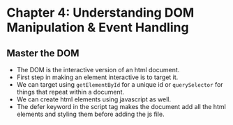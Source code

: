 # Chapter 4: Understanding DOM Manipulation & Event Handling

## Master the DOM

- The DOM is the interactive version of an html document.
- First step in making an element interactive is to target it.
- We can target using `getElementById` for a unique id or `querySelector` for things that repeat within a document.
- We can create html elements using javascript as well.
- The defer keyword in the script tag makes the document add all the html elements and styling them before adding the js file.
